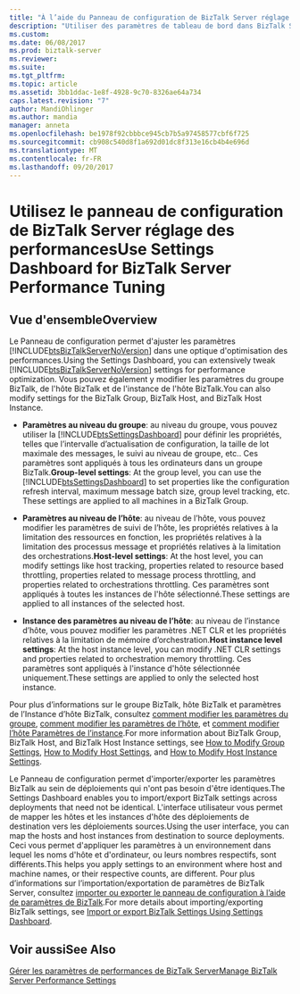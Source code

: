```yaml
---
title: "À l’aide du Panneau de configuration de BizTalk Server réglage des performances | Documents Microsoft"
description: "Utiliser des paramètres de tableau de bord dans BizTalk Server Administration pour mettre à jour le groupe hôte et paramètres de l’instance hôte"
ms.custom: 
ms.date: 06/08/2017
ms.prod: biztalk-server
ms.reviewer: 
ms.suite: 
ms.tgt_pltfrm: 
ms.topic: article
ms.assetid: 3bb1ddac-1e8f-4928-9c70-8326ae64a734
caps.latest.revision: "7"
author: MandiOhlinger
ms.author: mandia
manager: anneta
ms.openlocfilehash: be1978f92cbbbce945cb7b5a97458577cbf6f725
ms.sourcegitcommit: cb908c540d8f1a692d01dc8f313e16cb4b4e696d
ms.translationtype: MT
ms.contentlocale: fr-FR
ms.lasthandoff: 09/20/2017
---
```

# <a name="use-settings-dashboard-for-biztalk-server-performance-tuning"></a><span data-ttu-id="a5a1d-103">Utilisez le panneau de configuration de BizTalk Server réglage des performances</span><span class="sxs-lookup"><span data-stu-id="a5a1d-103">Use Settings Dashboard for BizTalk Server Performance Tuning</span></span>

## <a name="overview"></a><span data-ttu-id="a5a1d-104">Vue d'ensemble</span><span class="sxs-lookup"><span data-stu-id="a5a1d-104">Overview</span></span>
<span data-ttu-id="a5a1d-105">Le Panneau de configuration permet d'ajuster les paramètres [!INCLUDE[btsBizTalkServerNoVersion](../includes/btsbiztalkservernoversion-md.md)] dans une optique d'optimisation des performances.</span><span class="sxs-lookup"><span data-stu-id="a5a1d-105">Using the Settings Dashboard, you can extensively tweak [!INCLUDE[btsBizTalkServerNoVersion](../includes/btsbiztalkservernoversion-md.md)] settings for performance optimization.</span></span> <span data-ttu-id="a5a1d-106">Vous pouvez également y modifier les paramètres du groupe BizTalk, de l'hôte BizTalk et de l'instance de l'hôte BizTalk.</span><span class="sxs-lookup"><span data-stu-id="a5a1d-106">You can also modify settings for the BizTalk Group, BizTalk Host, and BizTalk Host Instance.</span></span>  
  
-   <span data-ttu-id="a5a1d-107">**Paramètres au niveau du groupe**: au niveau du groupe, vous pouvez utiliser la [!INCLUDE[btsSettingsDashboard](../includes/btssettingsdashboard-md.md)] pour définir les propriétés, telles que l’intervalle d’actualisation de configuration, la taille de lot maximale des messages, le suivi au niveau de groupe, etc.. Ces paramètres sont appliqués à tous les ordinateurs dans un groupe BizTalk.</span><span class="sxs-lookup"><span data-stu-id="a5a1d-107">**Group-level settings**: At the group level, you can use the [!INCLUDE[btsSettingsDashboard](../includes/btssettingsdashboard-md.md)] to set properties like the configuration refresh interval, maximum message batch size, group level tracking, etc. These settings are applied to all machines in a BizTalk Group.</span></span>  
  
-   <span data-ttu-id="a5a1d-108">**Paramètres au niveau de l’hôte**: au niveau de l’hôte, vous pouvez modifier les paramètres de suivi de l’hôte, les propriétés relatives à la limitation des ressources en fonction, les propriétés relatives à la limitation des processus message et propriétés relatives à la limitation des orchestrations.</span><span class="sxs-lookup"><span data-stu-id="a5a1d-108">**Host-level settings**: At the host level, you can modify settings like host tracking, properties related to resource based throttling, properties related to message process throttling, and properties related to orchestrations throttling.</span></span> <span data-ttu-id="a5a1d-109">Ces paramètres sont appliqués à toutes les instances de l'hôte sélectionné.</span><span class="sxs-lookup"><span data-stu-id="a5a1d-109">These settings are applied to all instances of the selected host.</span></span>  
  
-   <span data-ttu-id="a5a1d-110">**Instance des paramètres au niveau de l’hôte**: au niveau de l’instance d’hôte, vous pouvez modifier les paramètres .NET CLR et les propriétés relatives à la limitation de mémoire d’orchestration.</span><span class="sxs-lookup"><span data-stu-id="a5a1d-110">**Host instance level settings**: At the host instance level, you can modify .NET CLR settings and properties related to orchestration memory throttling.</span></span> <span data-ttu-id="a5a1d-111">Ces paramètres sont appliqués à l'instance d'hôte sélectionnée uniquement.</span><span class="sxs-lookup"><span data-stu-id="a5a1d-111">These settings are applied to only the selected host instance.</span></span>  
  
 <span data-ttu-id="a5a1d-112">Pour plus d’informations sur le groupe BizTalk, hôte BizTalk et paramètres de l’Instance d’hôte BizTalk, consultez [comment modifier les paramètres du groupe](../core/how-to-modify-group-settings.md), [comment modifier les paramètres de l’hôte](../core/how-to-modify-host-settings.md), et [comment modifier l’hôte Paramètres de l’instance](../core/how-to-modify-host-instance-settings.md).</span><span class="sxs-lookup"><span data-stu-id="a5a1d-112">For more information about BizTalk Group, BizTalk Host, and BizTalk Host Instance settings, see [How to Modify Group Settings](../core/how-to-modify-group-settings.md), [How to Modify Host Settings](../core/how-to-modify-host-settings.md), and [How to Modify Host Instance Settings](../core/how-to-modify-host-instance-settings.md).</span></span>  
  
 <span data-ttu-id="a5a1d-113">Le Panneau de configuration permet d'importer/exporter les paramètres BizTalk au sein de déploiements qui n'ont pas besoin d'être identiques.</span><span class="sxs-lookup"><span data-stu-id="a5a1d-113">The Settings Dashboard enables you to import/export BizTalk settings across deployments that need not be identical.</span></span> <span data-ttu-id="a5a1d-114">L'interface utilisateur vous permet de mapper les hôtes et les instances d'hôte des déploiements de destination vers les déploiements sources.</span><span class="sxs-lookup"><span data-stu-id="a5a1d-114">Using the user interface, you can map the hosts and host instances from destination to source deployments.</span></span> <span data-ttu-id="a5a1d-115">Ceci vous permet d'appliquer les paramètres à un environnement dans lequel les noms d'hôte et d'ordinateur, ou leurs nombres respectifs, sont différents.</span><span class="sxs-lookup"><span data-stu-id="a5a1d-115">This helps you apply settings to an environment where host and machine names, or their respective counts, are different.</span></span> <span data-ttu-id="a5a1d-116">Pour plus d’informations sur l’importation/exportation de paramètres de BizTalk Server, consultez [importer ou exporter le panneau de configuration à l’aide de paramètres de BizTalk](how-to-import-biztalk-settings-using-settings-dashboard.md).</span><span class="sxs-lookup"><span data-stu-id="a5a1d-116">For more details about importing/exporting BizTalk settings, see [Import or export BizTalk Settings Using Settings Dashboard](how-to-import-biztalk-settings-using-settings-dashboard.md).</span></span>  
  
## <a name="see-also"></a><span data-ttu-id="a5a1d-117">Voir aussi</span><span class="sxs-lookup"><span data-stu-id="a5a1d-117">See Also</span></span>  
 [<span data-ttu-id="a5a1d-118">Gérer les paramètres de performances de BizTalk Server</span><span class="sxs-lookup"><span data-stu-id="a5a1d-118">Manage BizTalk Server Performance Settings</span></span>](../core/managing-biztalk-server-performance-settings.md)